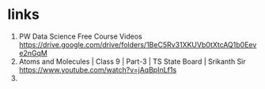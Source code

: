 # links
1) PW Data Science Free Course Videos
https://drive.google.com/drive/folders/1BeC5Rv31XKUVb0tXtcAQ1b0Eeve2nGqM
2) Atoms and Molecules | Class 9 | Part-3 | TS State Board | Srikanth Sir
https://www.youtube.com/watch?v=jAqBpInLf1s
3) 

